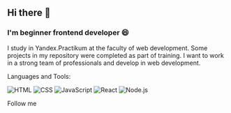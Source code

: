 ## Hi there 👋

### I'm beginner frontend developer 😄

I study in Yandex.Practikum at the faculty of web development.
Some projects in my repository were completed as part of training.
I want to work in a strong team of professionals and develop in web development. 

Languages and Tools:

![HTML](https://img.shields.io/badge/-HTML-pink?style=flat-square&logo=html)
![CSS](https://img.shields.io/badge/-CSS-green?style=flat-square&logo=CSS)
![JavaScript](https://img.shields.io/badge/-JavaScript-red?style=flat-square&logo=JavaScript)
![React](https://img.shields.io/badge/-React-blue?style=flat-square&logo=React)
![Node.js](https://img.shields.io/badge/-Node.js-tomato?style=flat-square&logo=Node.js)

Follow me

<!--
**Dreem13/Dreem13** is a ✨ _special_ ✨ repository because its `README.md` (this file) appears on your GitHub profile.

Here are some ideas to get you started:

- 🔭 I’m currently working on ...
- 🌱 I’m currently learning ...
- 👯 I’m looking to collaborate on ...
- 🤔 I’m looking for help with ...
- 💬 Ask me about ...
- 📫 How to reach me: ...
- 😄 Pronouns: ...
- ⚡ Fun fact: ...
-->
